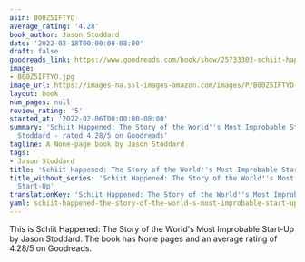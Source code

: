 ```yaml
---
asin: B00Z5IFTYO
average_rating: '4.28'
book_author: Jason Stoddard
date: '2022-02-18T00:00:00-08:00'
draft: false
goodreads_link: https://www.goodreads.com/book/show/25733303-schiit-happened
image:
- B00Z5IFTYO.jpg
image_url: https://images-na.ssl-images-amazon.com/images/P/B00Z5IFTYO.01._SCLZZZZZZZ.jpg
layout: book
num_pages: null
review_rating: '5'
started_at: '2022-02-06T00:00:00-08:00'
summary: 'Schiit Happened: The Story of the World''s Most Improbable Start-Up by Jason
  Stoddard - rated 4.28/5 on Goodreads'
tagline: A None-page book by Jason Stoddard
tags:
- Jason Stoddard
title: 'Schiit Happened: The Story of the World''s Most Improbable Start-Up'
title_without_series: 'Schiit Happened: The Story of the World''s Most Improbable
  Start-Up'
translationKey: 'Schiit Happened: The Story of the World''s Most Improbable Start-Up'
yaml: schiit-happened-the-story-of-the-world-s-most-improbable-start-up
---
```


This is Schiit Happened: The Story of the World's Most Improbable Start-Up by Jason Stoddard. The book has None pages and an average rating of 4.28/5 on Goodreads.